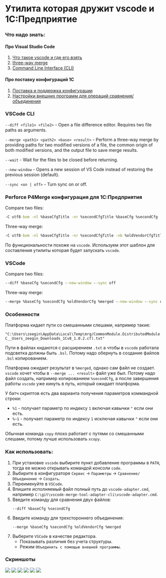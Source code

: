 # Утилита которая дружит vscode и 1С:Предприятие

### Что надо знать:

#### Про Visual Studio Code
1. [Что такое vscode и где его взять](https://code.visualstudio.com/)
2. [three-way merge](https://code.visualstudio.com/updates/v1_70#_command-line-option-merge)
3. [Command Line Interface (CLI)](https://code.visualstudio.com/docs/editor/command-line)

#### Про поставку конфигураций 1С
1. [Поставка и поддержка конфигурации](https://its.1c.ru/db/v8323doc#bookmark:dev:TI000001137)
2. [Настройки внешних программ для операций сравнения/объединения](https://its.1c.ru/db/v8323doc#bookmark:dev:TI000001471)


### VSCode CLI

`--diff <file1> <file2>` - Open a file difference editor. Requires two file paths as arguments.

`--merge <path1> <path2> <base> <result>` - Perform a three-way merge by providing paths for two modified versions of a file, the common origin of both modified versions, and the output file to save merge results.

`--wait` - Wait for the files to be closed before returning.

`--new-window` - Opens a new session of VS Code instead of restoring the previous session (default).

`--sync <on | off>` - Turn sync on or off.

### Perforce P4Merge конфигурация для 1С:Предприятия

Compare two files:
```cmd
-C utf8-bom -nl %baseCfgTitle -nr %secondCfgTitle %baseCfg %secondCfg
```

Three-way merge:
```cmd
-C utf8-bom -nl %baseCfgTitle -nr %secondCfgTitle -nb %oldVendorCfgTitle %oldVendorCfg %baseCfg %secondCfg %merged
```

По функциональности похоже на `vscode`. Используем этот шаблон для составления утилиты которая будет запускать `vscode`.


### VSCode

Compare two files:
```cmd
--diff %baseCfg %secondCfg --new-window --sync off
```

Three-way merge:
```cmd
--merge %baseCfg %secondCfg %oldVendorCfg %merged --new-window --sync off --wait
```


### Особенности

Платформа кидает пути со смешанными слешами, например такие:
```
"C:\Users\zeegin\AppData\Local\Temp\mrg/CommonModule.DistributedModule.Module(File C__Users_zeegin_Downloads_1Cv8_1.0.2.cf).txt"
```

Пути в файлах кидаются с расширением `.txt` а чтобы в `vscode` работала подсветка должны быть `.bsl`.
Потому надо обернуть в создание файлов `.bsl` копированием.

Платформа ожидает результат в `%merged`, однако сам файл не создает. `vscode` хочет чтобы в `--merge ... <result>` файл уже был.
Потому надо файл создать, например копированием `%secondCfg`, а после завершения работы `vscode` уже кинуть в путь, который ожидает платформа.

У батч скриптов есть два варианта получения параметров коммандной строки:
- `%1` - получает параметр по индексу `1` включая кавычки `"` если они есть.
- `%~1` - получает параметр по индексу `1` исключая кавычки `"` если они есть.

Обычная команда `copy` плохо работает с путями со смешанными слешами, потому лучше использовать `xcopy`.

### Как использовать:
1. При установке `vscode` выбирите пункт добавление программы в `PATH`, тогда ее можно открывать командой консоли `code`.
2. Выбирите в конфигураторе `Сервис` -> `Параметры` -> `Сравнение/Объединение` -> `Создать`.
3. Переименуйте в `VSCode`.
4. Впишите исполняемый файл полный путь до `vscode-adapter.cmd`, например `C:\git\vscode-merge-tool-adapter-cli\vscode-adapter.cmd`.
5. Введите команду для сравнения двух файлов:
    ```
   --diff %baseCfg %secondCfg
    ```
6. Введите команду для трехстороннего объединения:
   ```
   --merge %baseCfg %secondCfg %oldVendorCfg %merged
   ```
7. Выберите `VSCode` в качестве редактора.
   - Показывать различия без учета структуры.
   - Режим `Объединить с помощью внешней программы`.

### Скриншоты

![](assets/1.png)
![](assets/2.png)
![](assets/3.png)
![](assets/4.png)
![](assets/5.png)
![](assets/6.png)
